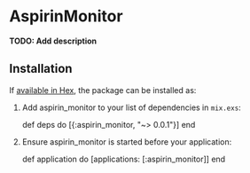 # AspirinMonitor

**TODO: Add description**

## Installation

If [available in Hex](https://hex.pm/docs/publish), the package can be installed as:

  1. Add aspirin_monitor to your list of dependencies in `mix.exs`:

        def deps do
          [{:aspirin_monitor, "~> 0.0.1"}]
        end

  2. Ensure aspirin_monitor is started before your application:

        def application do
          [applications: [:aspirin_monitor]]
        end


